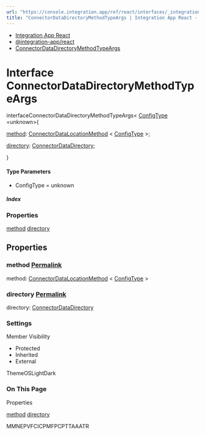 ```yaml
---
url: "https://console.integration.app/ref/react/interfaces/_integration-app_react.ConnectorDataDirectoryMethodTypeArgs.html"
title: "ConnectorDataDirectoryMethodTypeArgs | Integration App React - v2.14.3"
---
```


- [Integration App React](https://console.integration.app/ref/react/index.html)
- [@integration-app/react](https://console.integration.app/ref/react/modules/_integration-app_react.html)
- [ConnectorDataDirectoryMethodTypeArgs](https://console.integration.app/ref/react/interfaces/_integration-app_react.ConnectorDataDirectoryMethodTypeArgs.html)

# Interface ConnectorDataDirectoryMethodTypeArgs<ConfigType>

interfaceConnectorDataDirectoryMethodTypeArgs< [ConfigType](https://console.integration.app/ref/react/interfaces/_integration-app_react.ConnectorDataDirectoryMethodTypeArgs.html#configtype) =unknown>{

[method](https://console.integration.app/ref/react/interfaces/_integration-app_react.ConnectorDataDirectoryMethodTypeArgs.html#method): [ConnectorDataLocationMethod](https://console.integration.app/ref/react/types/ConnectorDataLocationMethod.html) < [ConfigType](https://console.integration.app/ref/react/interfaces/_integration-app_react.ConnectorDataDirectoryMethodTypeArgs.html#configtype) >;

[directory](https://console.integration.app/ref/react/interfaces/_integration-app_react.ConnectorDataDirectoryMethodTypeArgs.html#directory): [ConnectorDataDirectory](https://console.integration.app/ref/react/interfaces/ConnectorDataDirectory.html);

}

#### Type Parameters

- ConfigType = unknown

##### Index

### Properties

[method](https://console.integration.app/ref/react/interfaces/_integration-app_react.ConnectorDataDirectoryMethodTypeArgs.html#method) [directory](https://console.integration.app/ref/react/interfaces/_integration-app_react.ConnectorDataDirectoryMethodTypeArgs.html#directory)

## Properties

### method [Permalink](https://console.integration.app/ref/react/interfaces/_integration-app_react.ConnectorDataDirectoryMethodTypeArgs.html\#method)

method: [ConnectorDataLocationMethod](https://console.integration.app/ref/react/types/ConnectorDataLocationMethod.html) < [ConfigType](https://console.integration.app/ref/react/interfaces/_integration-app_react.ConnectorDataDirectoryMethodTypeArgs.html#configtype) >

### directory [Permalink](https://console.integration.app/ref/react/interfaces/_integration-app_react.ConnectorDataDirectoryMethodTypeArgs.html\#directory)

directory: [ConnectorDataDirectory](https://console.integration.app/ref/react/interfaces/ConnectorDataDirectory.html)

### Settings

Member Visibility

- Protected
- Inherited
- External

ThemeOSLightDark

### On This Page

Properties

[method](https://console.integration.app/ref/react/interfaces/_integration-app_react.ConnectorDataDirectoryMethodTypeArgs.html#method) [directory](https://console.integration.app/ref/react/interfaces/_integration-app_react.ConnectorDataDirectoryMethodTypeArgs.html#directory)

MMNEPVFCICPMFPCPTTAAATR